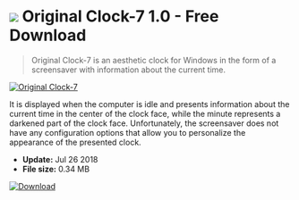 # ![](https://cdn.softexe.net/static/icon/a/original-clock-7-9988.gif) Original Clock-7 1.0 - Free Download

> Original Clock-7 is an aesthetic clock for Windows in the form of a screensaver with information about the current time.

[![Original Clock-7](https://gallery.dpcdn.pl/imgc/Tools/83785/g_-_420x350_1.5_-_xb0cf0b40-6e8c-497f-8309-e3bc5a42233b.gif)](https://softexe.net/win/system/clock/original-clock-7:aahh.html)

It is displayed when the computer is idle and presents information about the current time in the center of the clock face, while the minute represents a darkened part of the clock face. Unfortunately, the screensaver does not have any configuration options that allow you to personalize the appearance of the presented clock.


- **Update:** Jul 26 2018
- **File size:** 0.34 MB

[![Download](https://cdn.softexe.net/static/img/download.png)](https://softexe.net/win/system/clock/original-clock-7:aahh.html)

